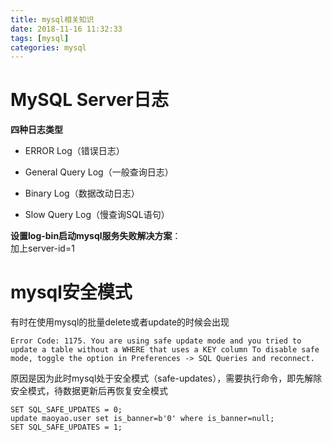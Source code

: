 ```yaml
---
title: mysql相关知识
date: 2018-11-16 11:32:33
tags: [mysql]
categories: mysql
---
```

# MySQL Server日志
**四种日志类型**
- ERROR Log（错误日志）
- General Query Log（一般查询日志）

- Binary Log（数据改动日志）
- Slow Query Log（慢查询SQL语句）

**设置log-bin启动mysql服务失败解决方案**：  
加上server-id=1
# mysql安全模式
有时在使用mysql的批量delete或者update的时候会出现


```
Error Code: 1175. You are using safe update mode and you tried to update a table without a WHERE that uses a KEY column To disable safe mode, toggle the option in Preferences -> SQL Queries and reconnect.
```



原因是因为此时mysql处于安全模式（safe-updates），需要执行命令，即先解除安全模式，待数据更新后再恢复安全模式

```
SET SQL_SAFE_UPDATES = 0;
update maoyao.user set is_banner=b'0' where is_banner=null;
SET SQL_SAFE_UPDATES = 1;
```